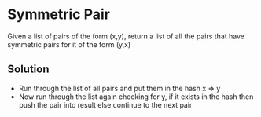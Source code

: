 # Symmetric Pair
Given a list of pairs of the form (x,y), return a list of all the pairs that have symmetric pairs for it of the form (y,x)

## Solution
- Run through the list of all pairs and put them in the hash x => y
- Now run through the list again checking for y, if it exists in the hash then push the pair into result else continue to the next pair